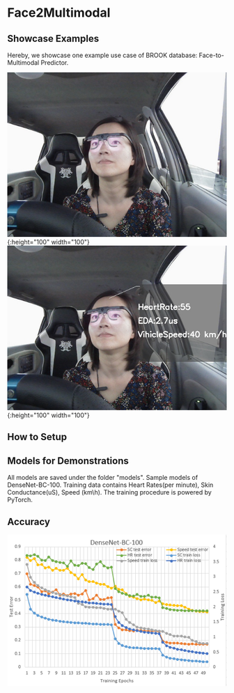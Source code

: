 # Face2Multimodal

## Showcase Examples
Hereby, we showcase one example use case of BROOK database: Face-to-Multimodal Predictor.

![example](https://raw.githubusercontent.com/unnc-idl-ucc/BROOK/master/figures/facecapture.jpg){:height="100" width="100"}
![predictor](https://raw.githubusercontent.com/unnc-idl-ucc/BROOK/master/figures/Estimator.jpg){:height="100" width="100"}

## How to Setup

## Models for Demonstrations

All models are saved under the folder "models". Sample models of DenseNet-BC-100. Training data contains Heart Rates(per minute), Skin Conductance(uS), Speed (km\h). The training procedure is powered by PyTorch.

## Accuracy
![accuracy](https://raw.githubusercontent.com/unnc-idl-ucc/BROOK/master/figures/Accuracy.png)
